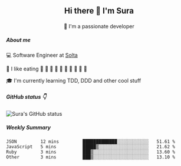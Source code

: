 ## <p align="center"> Hi there 👋 I'm Sura </p>

<p align="center">  🌱 I'm a passionate developer </p>

##### About me

:computer: Software Engineer at [Solta](https://www.soltalabs.com/)

:sparkling_heart: I like eating :sushi: :rice_ball: :curry: :spaghetti: :hamburger: :custard: :watermelon: :cherries: :peach: :melon:

:mortar_board: I'm currently learning TDD, DDD and other cool stuff

##### GitHub status :point_down:
![Sura's GitHub status](https://github-readme-stats.vercel.app/api?username=gutongww&show_icons=true)

##### Weekly Summary



<!--START_SECTION:waka-->

```text
JSON         12 mins         █████████████░░░░░░░░░░░░   51.61 %
JavaScript   5 mins          █████▒░░░░░░░░░░░░░░░░░░░   21.62 %
Ruby         3 mins          ███▒░░░░░░░░░░░░░░░░░░░░░   13.60 %
Other        3 mins          ███▒░░░░░░░░░░░░░░░░░░░░░   13.10 %
```

<!--END_SECTION:waka-->



<!--
**gutongww/gutongww** is a ✨ _special_ ✨ repository because its `README.md` (this file) appears on your GitHub profile.

Here are some ideas to get you started:

- 🔭 I’m currently working on ...
- 🌱 I’m currently learning ...
- 👯 I’m looking to collaborate on ...
- 🤔 I’m looking for help with ...
- 💬 Ask me about ...
- 📫 How to reach me: ...
- 😄 Pronouns: ...
- ⚡ Fun fact: ...
-->
